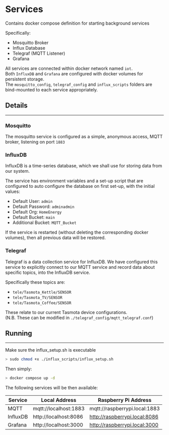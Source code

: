 # Services

Contains docker compose definition for starting background services

Specifically:
- Mosquitto Broker
- Influx Database
- Telegraf (MQTT Listener)
- Grafana

All services are connected within docker network named `iot`.\
Both `InfluxDB` and `Grafana` are configured with docker volumes for persistent storage.\
The `mosquitto_config`, `telegraf_config` and `influx_scripts` folders are bind-mounted to each service appropriately.

## Details
---

### Mosquitto

The mosquitto service is configured as a simple, anonymous access, MQTT broker, listening on port `1883`

### InfluxDB

InfluxDB is a time-series database, which we shall use for storing data from our system.

The service has environment variables and a set-up script that are configured to auto configure the database on first set-up, with the initial values:

- Default User: `admin`
- Default Password: `adminadmin`
- Default Org: `HomeEnergy`
- Default Bucket: `main`
- Additional Bucket: `MQTT_Bucket`

If the service is restarted (without deleting the corresponding docker volumes), then all previous data will be restored.

### Telegraf

Telegraf is a data collection service for InfluxDB.
We have configured this service to explicitly connect to our MQTT service and record data about specific topics, into the InfluxDB service.

Specifically these topics are:

- `tele/Tasmota_Kettle/SENSOR`
- `tele/Tasmota_TV/SENSOR`
- `tele/Tasmota_Coffee/SENSOR`

These relate to our current Tasmota device configurations.\
(N.B. These can be modified in `./telegraf_config/mqtt_telegraf.conf`)

## Running
---

Make sure the influx_setup.sh is executable

```bash
> sudo chmod +x ./influx_scripts/influx_setup.sh
```

Then simply:

```bash
> docker compose up -d
```

The following services will be then available:

| Service     | Local Address         | Raspberry Pi Address          |
| ----------- | --------------------- | ----------------------------- |
| MQTT        | mqtt://localhost:1883 | mqtt://raspberrypi.local:1883 |
| InfluxDB    | http://localhost:8086 | http://raspberrypi.local:8086 |
| Grafana     | http://localhost:3000 | http://raspberrypi.local:3000 |